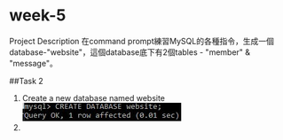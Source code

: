 # week-5
Project Description
在command prompt練習MySQL的各種指令，生成一個database-"website"，這個database底下有2個tables - "member" & "message"。

##Task 2
1. Create a new database named website ![Alt text](/1.jpg)
2. 

